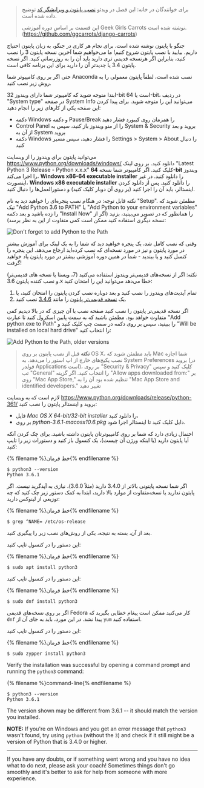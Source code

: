 > برای خوانندگان در خانه: این فصل در ویدئو [نصب پایتون و ویرایشگر کد](https://www.youtube.com/watch?v=pVTaqzKZCdA) توضیح داده شده است.
> 
> این قسمت بر اساس دوره آموزشی Geek Girls Carrots نوشته شده است.(https://github.com/ggcarrots/django-carrots)

جنگو با پایتون نوشته شده است. برای نجام هر کاری در جنگو، به زبان پایتون احتیاج داریم. بیایید با نصب پایتون شروع کنیم! ما می‌خواهیم شما آخرین نسخه پایتون 3 را نصب کنید، بنابراین اگر هرنسخه قدیمی تری دارید باید آن را به روزرسانی کنید. اگر نسخه پایتون 3.4 یا جدیدتر آن را دارید برای این برنامه کافی است.

حتی اگر بر روی کامپیوتر شما Anaconda نصب شده است، لطفاً پایتون معمولی را به روش زیر نصب کنید.

<!--sec data-title="Install Python: Windows" data-id="python_windows" data-collapse=true ces-->

ابتدا متوجه شوید که کامپیوتر شما دارای ویندوز 32-bit است یا 64-bit، در ردیف "System type" در صفحه System Info می‌توانید این را متوجه شوید. برای پیدا کردن این صفحه یکی از کارهای زیر را انجام دهید:

* دکمه Windows و دکمه Pause/Break را همزمان روی کیبورد فشار دهید
* Control Panel را از منو ویندوز باز کنید، سپس به System & Security بروید و بعد از آن به System بروید
* دکمه Windows را فشار دهید، سپس مسیر Settings > System > About را دنبال کنید

می‌توانید پایتون برای ویندوز را از وبسایت https://www.python.org/downloads/windows/ دانلود کنید. بر روی لینک "Latest Python 3 Release - Python x.x.x" کلیک کنید. اگر کامپیوتر شما نسخه **64-bit** ویندوز را اجرا می‌کند، **Windows x86-64 executable installer** را دانلود کنید. در غیر اینصورت، **Windows x86 executable installer** را دانلود کنید. پس از دانلود کردن اینستالر، باید آن را اجرا کنید (بر روی آن دوبار کلیک کنید) و دستورالعمل‌ها را دنبال کنید.

نکته قابل توجه: در هنگام نصب پنجره‌ای را خواهید دید به نام "Setup". مطمئن شوید که تیک "Add Python 3.6 to PATH" یا "Add Python to your environment variables" را زده باشید و بعد دکمه "Install Now" را همانطور که در تصویر می‌بینید، بزنید (اگر از نسخه دیگری استفاده کنید ممکن است کمی متفاوت از این به نظر برسد):

![Don't forget to add Python to the Path](../python_installation/images/python-installation-options.png)

وقتی که نصب کامل شد، یک پنجره خواهید دید که شما را به یک لینک برای آموزش بیشتر در مورد پایتون و نیز در مورد نسخه‌ای که نصب کرده‌اید ارجاع می‌دهد. این پنجره را کنسل کنید و یا ببندید - شما در همین دوره آموزشی بیشتر در مورد پایتون یاد خواهید گرفت!

نکته: اگر از نسخه‌های قدیمی‌تر ویندوز استفاده می‌کنید (7، ویستا یا نسخه های قدیمی‌تر) و نصب کننده پایتون 3.6.x خطا می‌دهد می‌توانید این را امتحان کنید:

1. تمام آپدیت‌های ویندوز را نصب کنید و بعد دوباره نصب کردن پایتون را امتحان کنید، یا
2. یک [نسخه قدیمی‌تر پایتون](https://www.python.org/downloads/windows/) را مانند [3.4.6](https://www.python.org/downloads/release/python-346/) نصب کنید.

اگر نسخه قدیمی‌تر پایتون را نصب کنید صفحه نصب با آن چیزی که در بالا دیدیم کمی متفاوت خواهد بود. مطمئن باشید که به سمت پایین اسکرول کنید تا عبارت "Add python.exe to Path" را ببینید، سپس بر روی دکمه در سمت چپ کلیک کنید و "Will be installed on local hard drive" را انتخاب کنید:

![Add Python to the Path, older versions](../python_installation/images/add_python_to_windows_path.png)

<!--endsec-->

<!--sec data-title="Install Python: OS X" data-id="python_OSX"
data-collapse=true ces-->

> **نکته** قبل از نصب پایتون بر روی OS X، باید مطمئن شوید که Mac شما اجازه نصب پکیج‌های خارج از اپ استور را می‌دهد. به System Preferences بروید (در فولدر Applications است)، بر روی "Security & Privacy" کلیک کنید و سپس تب "General" را انتخاب کنید. اگر گزینه "Allow apps downloaded from:" بر روی "Mac App Store," تنظیم شده بود آن را به "Mac App Store and identified developers." تغییر دهید

لازم است که به وبسایت https://www.python.org/downloads/release/python-361/ بروید و اینستالر پایتون را نصب کنید:

* فایل *Mac OS X 64-bit/32-bit installer* را دانلود کنید،
* بر روی *python-3.6.1-macosx10.6.pkg* دابل کلیک کنید تا اینستالر اجرا شود.

<!--endsec-->

<!--sec data-title="Install Python: Linux" data-id="python_linux"
data-collapse=true ces-->

احتمال زیادی دارد که شما بر روی کامپیوترتان پایتون داشته باشید. برای چک کردن آنکه آیا پایتون دارید (یا اینکه ورژن آن چیست)، یک کنسول باز کنید و دستورات زیر را تایپ کنید:

{% filename %}خط فرمان{% endfilename %}

    $ python3 --version
    Python 3.6.1
    

اگر شما نسخه پایتونی بالاتر از 3.4.0 دارید (مثلاً 3.6.0)، نیازی به آپدگرید نیست. اگر پایتون ندارید یا نسخه‌متفاوت از موارد بالا دارید، ابتدا به کمک دستور زیر چک کنید که چه توزیعی از لینوکس دارید:

{% filename %}خط فرمان{% endfilename %}

    $ grep ^NAME= /etc/os-release
    

بعد از آن، بسته به نتیجه، یکی از روش‌های نصب زیر را پیگیری کنید.

<!--endsec-->

<!--sec data-title="Install Python: Debian or Ubuntu" data-id="python_debian" data-collapse=true ces-->

این دستور را در کنسول تایپ کنید:

{% filename %}خط فرمان{% endfilename %}

    $ sudo apt install python3
    

<!--endsec-->

<!--sec data-title="Install Python: Fedora" data-id="python_fedora"
data-collapse=true ces-->

این دستور را در کنسول تایپ کنید:

{% filename %}خط فرمان{% endfilename %}

    $ sudo dnf install python3
    

اگر بر روی نسخه‌های قدیمی Fedora کار می‌کنید ممکن است پیغام خطایی بگیرید که `dnf` پیدا نشد. در این مورد، باید به جای آن از `yum` استفاده کنید.

<!--endsec-->

<!--sec data-title="Install Python: openSUSE" data-id="python_openSUSE"
data-collapse=true ces-->

این دستور را در کنسول تایپ کنید:

{% filename %}خط فرمان{% endfilename %}

    $ sudo zypper install python3
    

<!--endsec-->

Verify the installation was successful by opening a command prompt and running the `python3` command:

{% filename %}command-line{% endfilename %}

    $ python3 --version
    Python 3.6.1
    

The version shown may be different from 3.6.1 -- it should match the version you installed.

**NOTE:** If you're on Windows and you get an error message that `python3` wasn't found, try using `python` (without the `3`) and check if it still might be a version of Python that is 3.4.0 or higher.

* * *

If you have any doubts, or if something went wrong and you have no idea what to do next, please ask your coach! Sometimes things don't go smoothly and it's better to ask for help from someone with more experience.